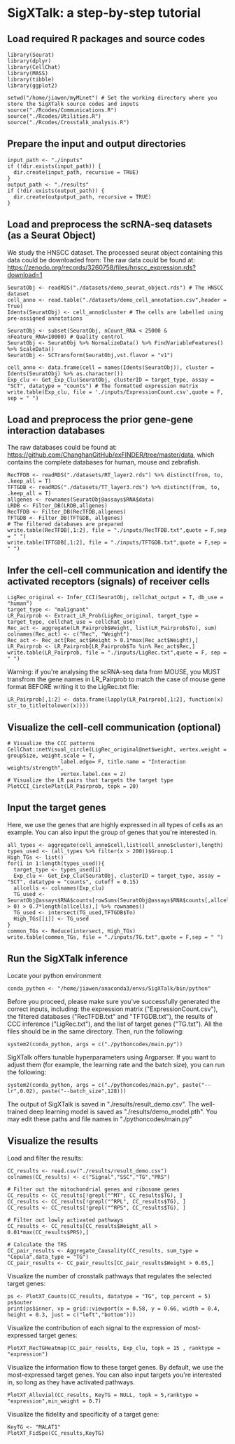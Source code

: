 # SigXTalk: a step-by-step tutorial

## Load required R packages and source codes 
```
library(Seurat)
library(dplyr)
library(CellChat)
library(MASS)
library(tibble)
library(ggplot2)

setwd("/home/jiawen/myMLnet") # Set the working directory where you store the SigXTalk source codes and inputs
source("./Rcodes/Communications.R")
source("./Rcodes/Utilities.R")
source("./Rcodes/Crosstalk_analysis.R")
```
## Prepare the input and output directories 
```
input_path <- "./inputs"
if (!dir.exists(input_path)) {
  dir.create(input_path, recursive = TRUE)
}
output_path <- "./results"
if (!dir.exists(output_path)) {
  dir.create(outputput_path, recursive = TRUE)
} 
```
## Load and preprocess the scRNA-seq datasets (as a Seurat Object) 
We study the HNSCC dataset. The processed seurat object containing this data could be downloaded from: 
The raw data could be found at: https://zenodo.org/records/3260758/files/hnscc_expression.rds?download=1
```
SeuratObj <- readRDS("./datasets/demo_seurat_object.rds") # The HNSCC dataset
cell_anno <- read.table("./datasets/demo_cell_annotation.csv",header = True)
Idents(SeuratObj) <- cell_anno$cluster # The cells are labelled using pre-assigned annotations

SeuratObj <- subset(SeuratObj, nCount_RNA < 25000 & nFeature_RNA<10000) # Quality control
SeuratObj <- SeuratObj %>% NormalizeData() %>% FindVariableFeatures() %>% ScaleData()
SeuratObj <- SCTransform(SeuratObj,vst.flavor = "v1")

cell_anno <- data.frame(cell = names(Idents(SeuratObj)), cluster = Idents(SeuratObj) %>% as.character())
Exp_clu <- Get_Exp_Clu(SeuratObj, clusterID = target_type, assay = "SCT", datatype = "counts") # The formatted expression matrix
write.table(Exp_clu, file = './inputs/ExpressionCount.csv',quote = F, sep = " ")
```

## Load and preprocess the prior gene-gene interaction databases
The raw databases could be found at: https://github.com/ChanghanGitHub/exFINDER/tree/master/data, which contains the complete databases for human, mouse and zebrafish.
```
RecTFDB <- readRDS("./datasets/RT_layer2.rds") %>% distinct(from, to, .keep_all = T)
TFTGDB <- readRDS("./datasets/TT_layer3.rds") %>% distinct(from, to, .keep_all = T)
allgenes <- rownames(SeuratObj@assays$RNA$data)
LRDB <- Filter_DB(LRDB,allgenes)
RecTFDB <- Filter_DB(RecTFDB,allgenes)
TFTGDB <- Filter_DB(TFTGDB, allgenes)
# The filtered databases are prepared
write.table(RecTFDB[,1:2], file = "./inputs/RecTFDB.txt",quote = F,sep = " ")
write.table(TFTGDB[,1:2], file = "./inputs/TFTGDB.txt",quote = F,sep = " ")
```

## Infer the cell-cell communication and identify the activated receptors (signals) of receiver cells
```
LigRec_original <- Infer_CCI(SeuratObj, cellchat_output = T, db_use = "human")
target_type <- "malignant"
LR_Pairprob <- Extract_LR_Prob(LigRec_original, target_type = target_type, cellchat_use = cellchat_use)
Rec_act <- aggregate(LR_Pairprob$Weight, list(LR_Pairprob$To), sum)
colnames(Rec_act) <- c("Rec", "Weight")
Rec_act <- Rec_act[Rec_act$Weight > 0.1*max(Rec_act$Weight),]
LR_Pairprob <- LR_Pairprob[LR_Pairprob$To %in% Rec_act$Rec,]
write.table(LR_Pairprob, file = "./inputs/LigRec.txt",quote = F, sep = " ")
```
Warning: if you're analysing the scRNA-seq data from MOUSE, you MUST transfrom the gene names in LR_Pairprob to match the case of mouse gene format BEFORE writing it to the LigRec.txt file:
```
LR_Pairprob[,1:2] <- data.frame(lapply(LR_Pairprob[,1:2], function(x) str_to_title(tolower(x))))
```
## Visualize the cell-cell communication (optional)
```
# Visualize the CCC patterns
CellChat::netVisual_circle(LigRec_original@net$weight, vertex.weight = groupSize, weight.scale = T, 
                 label.edge= F, title.name = "Interaction weights/strength",
                 vertex.label.cex = 2) 
# Visualize the LR pairs that targets the target type
PlotCCI_CirclePlot(LR_Pairprob, topk = 20)
```

## Input the target genes
Here, we use the genes that are highly expressed in all types of cells as an example. You can also input the group of genes that you're interested in.
```
all_types <- aggregate(cell_anno$cell,list(cell_anno$cluster),length)
types_used <- (all_types %>% filter(x > 200))$Group.1
High_TGs <- list()
for(i in 1:length(types_used)){
  target_type <- types_used[i]
  Exp_clu <- Get_Exp_Clu(SeuratObj, clusterID = target_type, assay = "SCT", datatype = "counts", cutoff = 0.15)
  allcells <- colnames(Exp_clu)
  TG_used <- SeuratObj@assays$RNA$counts[rowSums(SeuratObj@assays$RNA$counts[,allcells] > 0) > 0.7*length(allcells),] %>% rownames()
  TG_used <- intersect(TG_used,TFTGDB$To)
  High_TGs[[i]] <- TG_used
}
common_TGs <- Reduce(intersect, High_TGs)
write.table(common_TGs, file = "./inputs/TG.txt",quote = F,sep = " ")
```

## Run the SigXTalk inference
Locate your python environment
```
conda_python <- "/home/jiawen/anaconda3/envs/SigXTalk/bin/python"
```
Before you proceed, please make sure you've successfully generated the correct inputs, including: the expression matrix ("ExpressionCount.csv"), the filtered databases ("RecTFDB.txt" and "TFTGDB.txt"), the results of CCC inference ("LigRec.txt"), and the list of target genes ("TG.txt"). All the files should be in the same directory. Then, run the following:
```
system2(conda_python, args = c("./pythoncodes/main.py"))
```
SigXTalk offers tunable hyperparameters using Argparser. If you want to adjust them (for example, the learning rate and the batch size), you can run the following:
```
system2(conda_python, args = c("./pythoncodes/main.py", paste("--lr",0.02), paste("--batch_size",128)))

```
The output of SigXTalk is saved in "./results/result_demo.csv". The well-trained deep learning model is saved as "./results/demo_model.pth". You may edit these paths and file names in "./pythoncodes/main.py"

## Visualize the results
Load and filter the results:
```
CC_results <- read.csv("./results/result_demo.csv")
colnames(CC_results) <- c("Signal","SSC","TG","PRS")

# Filter out the mitochondrial genes and ribosome genes
CC_results <- CC_results[!grepl("^MT", CC_results$TG), ]
CC_results <- CC_results[!grepl("^RPL", CC_results$TG), ]
CC_results <- CC_results[!grepl("^RPS", CC_results$TG), ]

# Filter out lowly activated pathways
CC_results <- CC_results[CC_results$Weight_all > 0.01*max(CC_results$PRS),]

# Calculate the TRS
CC_pair_results <- Aggregate_Causality(CC_results, sum_type = "Copula",data_type = "TG")
CC_pair_results <- CC_pair_results[CC_pair_results$Weight > 0.05,]
```
Visualize the number of crosstalk pathways that regulates the selected target genes:
```
ps <- PlotXT_Counts(CC_results, datatype = "TG", top_percent = 5)
ps$outer
print(ps$inner, vp = grid::viewport(x = 0.58, y = 0.66, width = 0.4, height = 0.3, just = c("left","bottom")))
```
Visualize the contribution of each signal to the expression of most-expressed target genes:
```
PlotXT_RecTGHeatmap(CC_pair_results, Exp_clu, topk = 15 , ranktype = "expression")
```
Visualize the information flow to these target genes. By default, we use the most-expressed target genes. You can also input targets you're interested in, so long as they have activated pathways.
```
PlotXT_Alluvial(CC_results, KeyTG = NULL, topk = 5,ranktype = "expression",min_weight = 0.7)
```
Visualize the fidelity and specificity of a target gene:
```
KeyTG <- "MALAT1"
PlotXT_FidSpe(CC_results,KeyTG)
```
